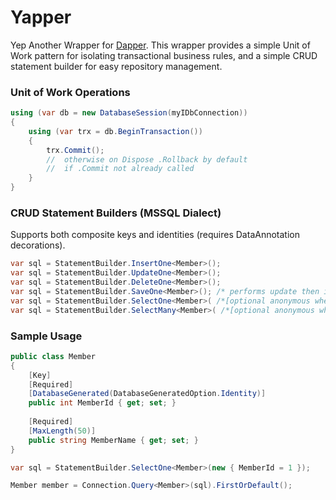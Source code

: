 # Yapper

Yep Another Wrapper for [Dapper](https://github.com/StackExchange/dapper-dot-net).  This
wrapper provides a simple Unit of Work pattern for isolating transactional business rules,
and a simple CRUD statement builder for easy repository management.



### Unit of Work Operations

``` csharp
using (var db = new DatabaseSession(myIDbConnection))
{
	using (var trx = db.BeginTransaction())
	{
		trx.Commit();
		//	otherwise on Dispose .Rollback by default
		//	if .Commit not already called
	}
}
```


### CRUD Statement Builders (MSSQL Dialect)

Supports both composite keys and identities (requires DataAnnotation decorations).

``` csharp
var sql = StatementBuilder.InsertOne<Member>();
var sql = StatementBuilder.UpdateOne<Member>();
var sql = StatementBuilder.DeleteOne<Member>();
var sql = StatementBuilder.SaveOne<Member>(); /* performs update then insert when not found */
var sql = StatementBuilder.SelectOne<Member>( /*[optional anonymous where]*/ );
var sql = StatementBuilder.SelectMany<Member>( /*[optional anonymous where]*/ );
```

### Sample Usage

``` csharp
public class Member
{
    [Key]
    [Required]
    [DatabaseGenerated(DatabaseGeneratedOption.Identity)]
    public int MemberId { get; set; }
    
    [Required]
    [MaxLength(50)]
    public string MemberName { get; set; }
}

var sql = StatementBuilder.SelectOne<Member>(new { MemberId = 1 });

Member member = Connection.Query<Member>(sql).FirstOrDefault();
```
